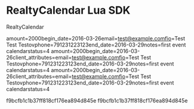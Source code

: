 # RealtyCalendar Lua SDK

RealtyCalendar

amount=2000begin_date=2016-03-26email=test@example.comfio=Test Test Testovphone=791231223123end_date=2016-03-29notes=first event calendarstatus=4
amount=2000begin_date=2016-03-26client_attributes=email=test@example.comfio=Test Test Testovphone=791231223123end_date=2016-03-29notes=first event calendarstatus=4
amount=2000begin_date=2016-03-26client_attributes=email=test@example.comfio=Test Test Testovphone=791231223123end_date=2016-03-29notes=first event calendarstatus=4

f9bcfb1c1b37ff818cf176ea894d845e
f9bcfb1c1b37ff818cf176ea894d845e
